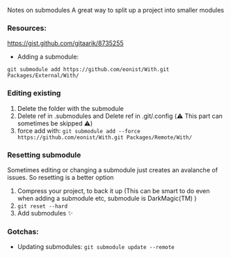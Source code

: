 Notes on submodules<!--more--> A great way to split up a project into smaller modules

### Resources:

https://gist.github.com/gitaarik/8735255

- Adding a submodule:
```
git submodule add https://github.com/eonist/With.git Packages/External/With/
```

### Editing existing
1. Delete the folder with the submodule
2. Delete ref in .submodules and Delete ref in .git/.config (⚠️️ This part can sometimes be skipped ⚠️️)
3. force add with: `git submodule add --force https://github.com/eonist/With.git Packages/Remote/With/`

### Resetting submodule
Sometimes editing or changing a submodule just creates an avalanche of issues. So resetting is a better option
1. Compress your project, to back it up (This can be smart to do even when adding a submodule etc, submodule is DarkMagic(TM) )
2. `git reset --hard`
3. Add submodules ✨

### Gotchas:
- Updating submodules: `git submodule update --remote`
